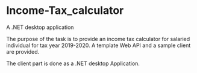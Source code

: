 # Income-Tax_calculator
 A .NET desktop application

The purpose of the task is to provide an income tax calculator for salaried individual for tax year 2019-2020. A template Web API and a sample client are provided. 

The client part is done as a .NET desktop Application.
